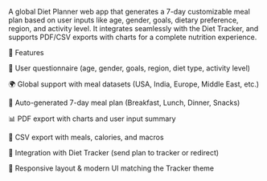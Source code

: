 A global Diet Planner web app that generates a 7-day customizable meal plan based on user inputs like age, gender, goals, dietary preference, region, and activity level.
It integrates seamlessly with the Diet Tracker, and supports PDF/CSV exports with charts for a complete nutrition experience.

🚀 Features

📝 User questionnaire (age, gender, goals, region, diet type, activity level)

🌍 Global support with meal datasets (USA, India, Europe, Middle East, etc.)

🍴 Auto-generated 7-day meal plan (Breakfast, Lunch, Dinner, Snacks)

📊 PDF export with charts and user input summary

📑 CSV export with meals, calories, and macros

🔄 Integration with Diet Tracker (send plan to tracker or redirect)

🎨 Responsive layout & modern UI matching the Tracker theme
